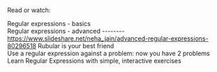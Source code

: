 Read or watch:  

Regular expressions - basics    
Regular expressions - advanced   -------- https://www.slideshare.net/neha_jain/advanced-regular-expressions-80296518
Rubular is your best friend  
Use a regular expression against a problem: now you have 2 problems    
Learn Regular Expressions with simple, interactive exercises  
